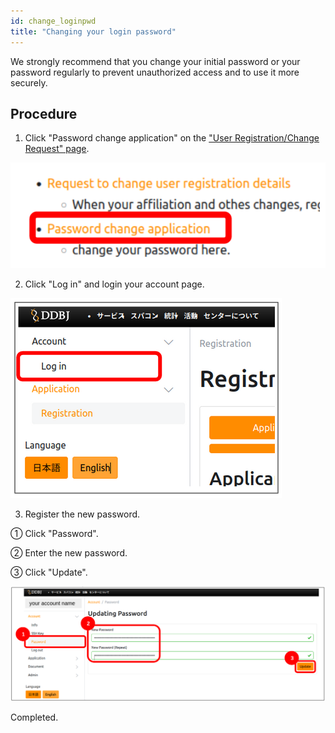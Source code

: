 ```yaml
---
id: change_loginpwd
title: "Changing your login password"
---
```


We strongly recommend that you change your initial password or your password regularly to prevent unauthorized access and to use it more securely.

## Procedure

1. Click "Password change application" on the ["User Registration/Change Request" page](/application/registration).

![](change_pwd_click_en.png)

2. Click "Log in" and login your account page.

![](login_en.png)

3. Register the new password.

① Click "Password".

② Enter the new password.

③ Click "Update".

![](change_pwd_en.png)

Completed.


